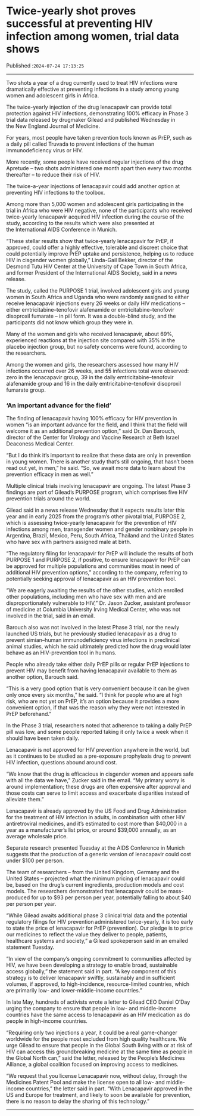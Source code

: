 # Twice-yearly shot proves successful at preventing HIV infection among women, trial data shows

Published :`2024-07-24 17:13:25`

---

Two shots a year of a drug currently used to treat HIV infections were dramatically effective at preventing infections in a study among young women and adolescent girls in Africa.

The twice-yearly injection of the drug lenacapavir can provide total protection against HIV infections, demonstrating 100% efficacy in Phase 3 trial data released by drugmaker Gilead and published Wednesday in the New England Journal of Medicine.

For years, most people have taken prevention tools known as PrEP, such as a daily pill called Truvada to prevent infections of the human immunodeficiency virus or HIV.

More recently, some people have received regular injections of the drug Apretude – two shots administered one month apart then every two months thereafter – to reduce their risk of HIV.

The twice-a-year injections of lenacapavir could add another option at preventing HIV infections to the toolbox.

Among more than 5,000 women and adolescent girls participating in the trial in Africa who were HIV negative, none of the participants who received twice-yearly lenacapavir acquired HIV infection during the course of the study, according to the results which were also presented at the International AIDS Conference in Munich.

“These stellar results show that twice-yearly lenacapavir for PrEP, if approved, could offer a highly effective, tolerable and discreet choice that could potentially improve PrEP uptake and persistence, helping us to reduce HIV in cisgender women globally,” Linda-Gail Bekker, director of the Desmond Tutu HIV Center at the University of Cape Town in South Africa, and former President of the International AIDS Society, said in a news release.

The study, called the PURPOSE 1 trial, involved adolescent girls and young women in South Africa and Uganda who were randomly assigned to either receive lenacapavir injections every 26 weeks or daily HIV medications – either emtricitabine–tenofovir alafenamide or emtricitabine–tenofovir disoproxil fumarate – in pill form. It was a double-blind study, and the participants did not know which group they were in.

Many of the women and girls who received lenacapavir, about 69%, experienced reactions at the injection site compared with 35% in the placebo injection group, but no safety concerns were found, according to the researchers.

Among the women and girls, the researchers assessed how many HIV infections occurred over 26 weeks, and 55 infections total were observed: zero in the lenacapavir group, 39 in the daily emtricitabine–tenofovir alafenamide group and 16 in the daily emtricitabine–tenofovir disoproxil fumarate group.

### ‘An important advance for the field’

The finding of lenacapavir having 100% efficacy for HIV prevention in women “is an important advance for the field, and I think that the field will welcome it as an additional prevention option,” said Dr. Dan Barouch, director of the Center for Virology and Vaccine Research at Beth Israel Deaconess Medical Center.

“But I do think it’s important to realize that these data are only in prevention in young women. There is another study that’s still ongoing, that hasn’t been read out yet, in men,” he said. “So, we await more data to learn about the prevention efficacy in men as well.”

Multiple clinical trials involving lenacapavir are ongoing. The latest Phase 3 findings are part of Gilead’s PURPOSE program, which comprises five HIV prevention trials around the world.

Gilead said in a news release Wednesday that it expects results later this year and in early 2025 from the program’s other pivotal trial, PURPOSE 2, which is assessing twice-yearly lenacapavir for the prevention of HIV infections among men, transgender women and gender nonbinary people in Argentina, Brazil, Mexico, Peru, South Africa, Thailand and the United States who have sex with partners assigned male at birth.

“The regulatory filing for lenacapavir for PrEP will include the results of both PURPOSE 1 and PURPOSE 2, if positive, to ensure lenacapavir for PrEP can be approved for multiple populations and communities most in need of additional HIV prevention options,” according to the company, referring to potentially seeking approval of lenacapavir as an HIV prevention tool.

“We are eagerly awaiting the results of the other studies, which enrolled other populations, including men who have sex with men and are disproportionately vulnerable to HIV,” Dr. Jason Zucker, assistant professor of medicine at Columbia University Irving Medical Center, who was not involved in the trial, said in an email.

Barouch also was not involved in the latest Phase 3 trial, nor the newly launched US trials, but he previously studied lenacapavir as a drug to prevent simian–human immunodeficiency virus infections in preclinical animal studies, which he said ultimately predicted how the drug would later behave as an HIV-prevention tool in humans.

People who already take either daily PrEP pills or regular PrEP injections to prevent HIV may benefit from having lenacapavir available to them as another option, Barouch said.

“This is a very good option that is very convenient because it can be given only once every six months,” he said. “I think for people who are at high risk, who are not yet on PrEP, it’s an option because it provides a more convenient option, if that was the reason why they were not interested in PrEP beforehand.”

In the Phase 3 trial, researchers noted that adherence to taking a daily PrEP pill was low, and some people reported taking it only twice a week when it should have been taken daily.

Lenacapavir is not approved for HIV prevention anywhere in the world, but as it continues to be studied as a pre-exposure prophylaxis drug to prevent HIV infection, questions abound around cost.

“We know that the drug is efficacious in cisgender women and appears safe with all the data we have,” Zucker said in the email. “My primary worry is around implementation; these drugs are often expensive after approval and those costs can serve to limit access and exacerbate disparities instead of alleviate them.”

Lenacapavir is already approved by the US Food and Drug Administration for the treatment of HIV infection in adults, in combination with other HIV antiretroviral medicines, and it’s estimated to cost more than $40,000 in a year as a manufacturer’s list price, or around $39,000 annually, as an average wholesale price.

Separate research presented Tuesday at the AIDS Conference in Munich suggests that the production of a generic version of lenacapavir could cost under $100 per person.

The team of researchers – from the United Kingdom, Germany and the United States – projected what the minimum pricing of lenacapavir could be, based on the drug’s current ingredients, production models and cost models. The researchers demonstrated that lenacapavir could be mass-produced for up to $93 per person per year, potentially falling to about $40 per person per year.

“While Gilead awaits additional phase 3 clinical trial data and the potential regulatory filings for HIV prevention administered twice-yearly, it is too early to state the price of lenacapavir for PrEP (prevention). Our pledge is to price our medicines to reflect the value they deliver to people, patients, healthcare systems and society,” a Gilead spokeperson said in an emailed statement Tuesday.

“In view of the company’s ongoing commitment to communities affected by HIV, we have been developing a strategy to enable broad, sustainable access globally,” the statement said in part. “A key component of this strategy is to deliver lenacapavir swiftly, sustainably and in sufficient volumes, if approved, to high-incidence, resource-limited countries, which are primarily low- and lower-middle-income countries.”

In late May, hundreds of activists wrote a letter to Gilead CEO Daniel O’Day urging the company to ensure that people in low- and middle-income countries have the same access to lenacapavir as an HIV medication as do people in high-income countries.

“Requiring only two injections a year, it could be a real game-changer worldwide for the people most excluded from high quality healthcare. We urge Gilead to ensure that people in the Global South living with or at risk of HIV can access this groundbreaking medicine at the same time as people in the Global North can,” said the letter, released by the People’s Medicines Alliance, a global coalition focused on improving access to medicines.

“We request that you license Lenacapavir now, without delay, through the Medicines Patent Pool and make the license open to all low- and middle-income countries,” the letter said in part. “With Lenacapavir approved in the US and Europe for treatment, and likely to soon be available for prevention, there is no reason to delay the sharing of this technology.”

---

